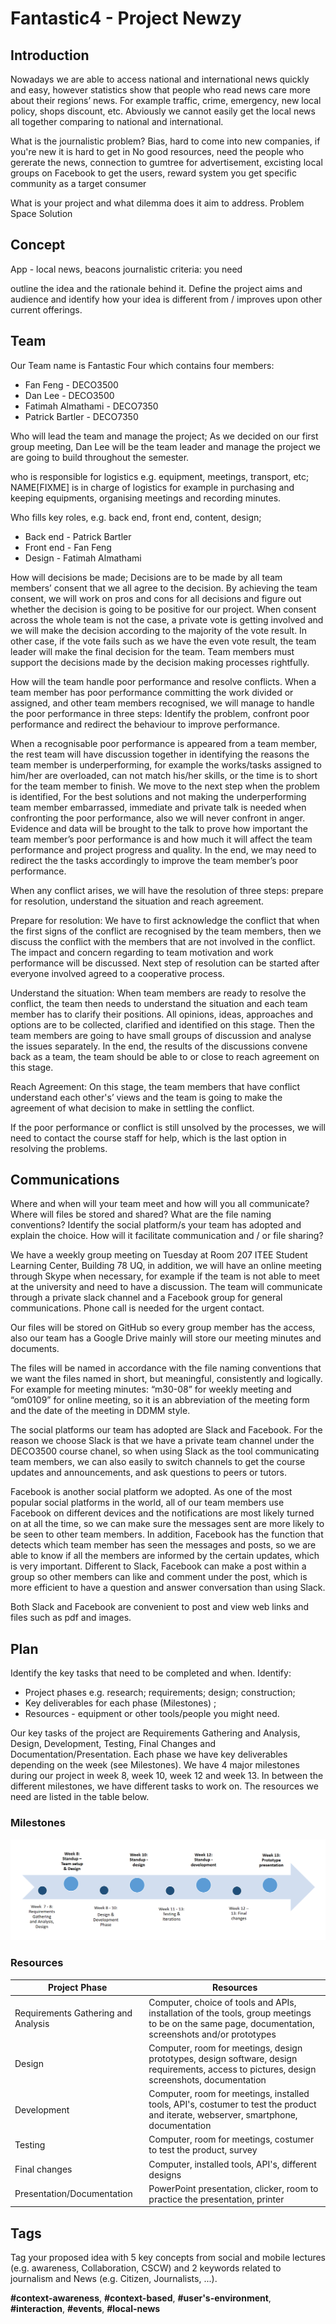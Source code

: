 ﻿# Fantastic4 - Project Newzy

## Introduction
Nowadays we are able to access national and international news quickly and easy, however statistics show that people who read news 
care more about their regions’ news. For example traffic, crime, emergency, new local policy, shops discount, etc. Abviously we cannot easily get the
local news all together comparing to national and international.

What is the journalistic problem? 
Bias, hard to come into new companies, if you're new it is hard to get in
No good resources, need the people who gererate the news, connection to gumtree for advertisement, excisting local groups on Facebook to get the users,
reward system you get
specific community as a target consumer


What is your project and what dilemma does it aim to address.
Problem Space
Solution

## Concept
App - local news, beacons
journalistic criteria: you need 

outline the idea and the rationale behind it. Define the project aims and audience and
identify how your idea is different from / improves upon other current offerings.

## Team

Our Team name is Fantastic Four which contains four members:
* Fan Feng - DECO3500 
* Dan Lee - DECO3500
* Fatimah Almathami - DECO7350
* Patrick Bartler - DECO7350

Who will lead the team and manage the project;
As we decided on our first group meeting, Dan Lee will be the team leader and manage the project we are going to build throughout the semester. 

who is responsible for logistics e.g. equipment, meetings, transport, etc;
NAME[FIXME] is in charge of logistics for example in purchasing and keeping equipments, organising meetings and recording minutes.

Who fills key roles, e.g. back end, front end, content, design;
* Back end - Patrick Bartler 
* Front end - Fan Feng
* Design - Fatimah Almathami 

How will decisions be made;
Decisions are to be made by all team members’ consent that we all agree to the decision.  By achieving the team consent, we will work on pros and cons for all decisions and figure out  whether the decision is going to be positive for our project.  When consent across the whole team is not the case, a private vote is getting involved and we will make the decision according to the majority of the vote result.  In other case, if the vote fails such as we have the even vote result, the team leader will make the final decision for the team.  Team members must support the decisions made by the decision making processes rightfully.  

How will the team handle poor performance and resolve conflicts.
When a team member has poor performance committing the work divided or assigned, and other team members recognised,  we will manage to handle the poor performance in three steps: Identify the problem, confront poor performance and redirect the behaviour to improve performance.  

When a recognisable poor performance is appeared from a team member, the rest team will have discussion together in identifying the reasons the team member is underperforming, for example the works/tasks assigned to him/her are overloaded, can not match his/her skills, or the time is to short for the team member to finish.  We move to the next step when the problem is identified,  For the best solutions and not making the underperforming team member embarrassed,  immediate and private talk is needed when confronting the poor performance, also we will never confront in anger.  Evidence and data will be brought to the talk to prove how important the team member’s poor performance is and how much it will affect the team performance and project progress and quality.  In the end, we may need to redirect the the tasks accordingly to improve the team member’s poor performance.


When any conflict arises, we will have the resolution of three steps: prepare for resolution, understand the situation and reach agreement.  

Prepare for resolution: We have to first acknowledge the conflict that when the first signs of the conflict are recognised by the team members, then we discuss the conflict with the members that are not involved in the conflict.  The impact and concern regarding to team motivation and work performance will be discussed.  Next step of resolution can be started after everyone involved agreed to a cooperative process.

Understand the situation: When team members are ready to resolve the conflict, the team then needs to understand the situation and each team member has to clarify their positions.  All opinions, ideas, approaches and options are to be collected, clarified and identified on this stage.  Then the team members are going to have small groups of discussion and analyse the issues separately.  In the end, the results of the discussions convene back as a team,  the team should be able to or close to reach agreement on this stage.

Reach Agreement:  On this stage, the team members that have conflict understand each other's’ views and the team is going to make the agreement of what decision to make in settling the conflict.

If the poor performance or conflict is still unsolved by the processes, we will need to contact the course staff for help, which is the last option in resolving the problems. 


## Communications

Where and when will your team meet and how will you all communicate?
Where will files be stored and shared? What are the file naming conventions?
Identify the social platform/s your team has adopted and explain the choice. How will it facilitate
communication and / or file sharing?

We have a weekly group meeting on Tuesday at Room 207 ITEE Student Learning Center, Building 78 UQ, in addition, we will have an online meeting through Skype when necessary, for example if the team is not able to meet at the university and need to have a discussion. The team will communicate through a private slack channel and a Facebook group for general communications.  Phone call is needed for the urgent contact. 

Our files will be stored on GitHub so every group member has the access, also our team has a Google Drive mainly will store our meeting minutes and documents.  

The files will be named in accordance with the file naming conventions that we want the files named in short, but meaningful, consistently and logically.  For example for meeting minutes: “m30-08” for weekly meeting and “om0109” for online meeting, so it is an abbreviation of the meeting form and the date of the meeting in DDMM style.

The social platforms our team has adopted are Slack and Facebook. For the reason we choose Slack is that we have a private team channel under the DECO3500 course chanel, so when using Slack as the tool communicating team members, we can also easily to switch channels to get the course updates and announcements, and ask questions to peers or tutors.   

Facebook is another social platform we adopted. As one of the most popular social platforms in the world, all of our team members use Facebook on different devices and the notifications are most likely turned on at all the time, so we can make sure the messages sent are more likely to be seen to other team members.  In addition, Facebook has the function that detects which team member has seen the messages and posts, so we are able to know if all the members are informed by the certain updates, which is very important.  Different to Slack, Facebook can make a post within a group so other members can like and comment under the post, which is more efficient to have a question and answer conversation than using Slack.     

Both Slack and Facebook are convenient to post and view web links and files such as pdf and images.  

## Plan
Identify the key tasks that need to be completed and when. Identify:
- Project phases e.g. research; requirements; design; construction;
- Key deliverables for each phase (Milestones) ;
- Resources - equipment or other tools/people you might need.

Our key tasks of the project are Requirements Gathering and Analysis, Design, Development, Testing, Final Changes and Documentation/Presentation.
Each phase we have key deliverables depending on the week (see Milestones). We have 4 major milestones during our project in week 8, week 10, week 12 and week 13. In between the different milestones, we have different tasks to work on. The resources we need are listed in the table below.

### Milestones

<p align="center">
    <img src="art/milestones.png" alt="Newzy Milestones"/>
</p>

### Resources

Project Phase  | Resources
------------- | -------------
Requirements Gathering and Analysis  | Computer, choice of tools and APIs, installation of the tools, group meetings to be on the same page, documentation, screenshots and/or prototypes
Design 	      | Computer, room for meetings, design prototypes, design software, design requirements, access to pictures, design screenshots, documentation
Development   | Computer, room for meetings, installed tools, API's, costumer to test the product and iterate, webserver, smartphone, documentation 
Testing	      | Computer, room for meetings, costumer to test the product, survey
Final changes | Computer, installed tools, API's, different designs
Presentation/Documentation | PowerPoint presentation, clicker, room to practice the presentation, printer

## Tags
Tag your proposed idea with 5 key concepts from social and mobile lectures (e.g.
awareness, Collaboration, CSCW) and 2 keywords related to journalism and News (e.g. Citizen, Journalists, ...).

**#context-awareness**, **#context-based**, **#user's-environment**, **#interaction**, **#events**, **#local-news**
